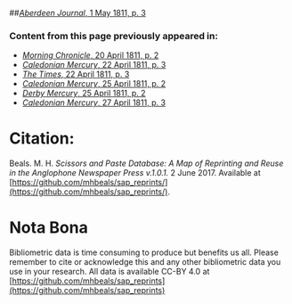 ##[*Aberdeen Journal*, 1 May 1811, p. 3](https://mhbeals.github.io/sap_html/Aberdeen-Journal/Aberdeen-Journal-1-May-1811-p-3)

### Content from this page previously appeared in:
+ [*Morning Chronicle*, 20 April 1811, p. 2](https://mhbeals.github.io/sap_html/Morning-Chronicle/Morning-Chronicle-20-April-1811-p-2)
+ [*Caledonian Mercury*, 22 April 1811, p. 3](https://mhbeals.github.io/sap_html/Caledonian-Mercury/Caledonian-Mercury-22-April-1811-p-3)
+ [*The Times*, 22 April 1811, p. 3](https://mhbeals.github.io/sap_html/The-Times/The-Times-22-April-1811-p-3)
+ [*Caledonian Mercury*, 25 April 1811, p. 2](https://mhbeals.github.io/sap_html/Caledonian-Mercury/Caledonian-Mercury-25-April-1811-p-2)
+ [*Derby Mercury*, 25 April 1811, p. 2](https://mhbeals.github.io/sap_html/Derby-Mercury/Derby-Mercury-25-April-1811-p-2)
+ [*Caledonian Mercury*, 27 April 1811, p. 3](https://mhbeals.github.io/sap_html/Caledonian-Mercury/Caledonian-Mercury-27-April-1811-p-3)
                    
# Citation: 

Beals. M. H. *Scissors and Paste Database: A Map of Reprinting and Reuse in the Anglophone Newspaper Press v.1.0.1.* 2 June 2017. Available at [https://github.com/mhbeals/sap_reprints/](https://github.com/mhbeals/sap_reprints/). 
                    
# Nota Bona

Bibliometric data is time consuming to produce but benefits us all. Please remember to cite or acknowledge this and any other bibliometric data you use in your research. All data is available CC-BY 4.0 at [https://github.com/mhbeals/sap_reprints](https://github.com/mhbeals/sap_reprints)